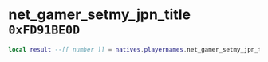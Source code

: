 # net_gamer_setmy_jpn_title `0xFD91BE0D`

```lua
local result --[[ number ]] = natives.playernames.net_gamer_setmy_jpn_title(_unk0 --[[ number ]])
```